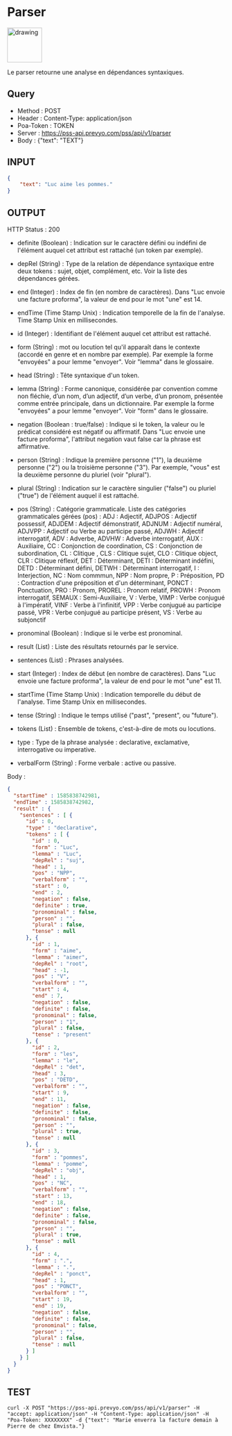 Parser
==

<img src="../images/ic_pss_parser.png" alt="drawing" width="80"/>

Le parser retourne une analyse en dépendances syntaxiques.

Query
--
* Method : POST
* Header : Content-Type: application/json
* Poa-Token : TOKEN
* Server : https://pss-api.prevyo.com/pss/api/v1/parser
* Body : {"text": "TEXT"}

INPUT
--

```JSON
{
    "text": "Luc aime les pommes."
}
```

OUTPUT
--
HTTP Status : 200

* definite (Boolean) : Indication sur le caractère défini ou indéfini de l'élément auquel cet attribut est rattaché (un token par exemple).

* depRel (String) : Type de la relation de dépendance syntaxique entre deux tokens : sujet, objet, complément, etc. Voir la liste des dépendances gérées.

* end (Integer) : Index de fin (en nombre de caractères).
Dans "Luc envoie une facture proforma", la valeur de end pour le mot "une" est 14.

* endTime (Time Stamp Unix) : Indication temporelle de la fin de l'analyse. Time Stamp Unix en millisecondes.

* id (Integer) : Identifiant de l'élément auquel cet attribut est rattaché.

* form (String) : mot ou locution tel qu'il apparaît dans le contexte (accordé en genre et en nombre par exemple). Par exemple la forme "envoyées" a pour lemme "envoyer". Voir "lemma" dans le glossaire.

* head (String) : Tête syntaxique d'un token.

* lemma (String) : Forme canonique, considérée par convention comme non fléchie, d’un nom, d’un adjectif, d’un verbe, d’un pronom, présentée comme entrée principale, dans un dictionnaire. Par exemple la forme "envoyées" a pour lemme "envoyer". Voir "form" dans le glossaire.

* negation (Boolean : true/false) : Indique si le token, la valeur ou le prédicat considéré est négatif ou affirmatif.
Dans "Luc envoie une facture proforma", l'attribut negation vaut false car la phrase est affirmative.

* person (String) : Indique la première personne ("1"), la deuxième personne ("2") ou la troisième personne ("3"). Par exemple, "vous" est la deuxième personne du pluriel (voir "plural").

* plural (String) : Indication sur le caractère singulier ("false") ou pluriel ("true") de l'élément auquel il est rattaché. 

* pos (String) : Catégorie grammaticale. Liste des catégories grammaticales gérées (pos) :
ADJ : Adjectif, 
ADJPOS : Adjectif possessif, 
ADJDEM : Adjectif démonstratif, 
ADJNUM : Adjectif numéral, 
ADJVPP : Adjectif ou Verbe au participe passé, 
ADJWH : Adjectif interrogatif, 
ADV : Adverbe, 
ADVHW : Adverbe interrogatif, 
AUX : Auxiliaire, 
CC : Conjonction de coordination, 
CS : Conjonction de subordination, 
CL : Clitique , 
CLS : Clitique sujet, 
CLO : Clitique object, 
CLR : Clitique réflexif, 
DET : Déterminant, 
DETI : Déterminant indéfini, 
DETD : Déterminant défini, 
DETWH : Déterminant interrogatif, 
I : Interjection, 
NC : Nom commmun, 
NPP : Nom propre, 
P : Préposition, 
PD : Contraction d'une préposition et d'un déterminant, 
PONCT : Ponctuation, 
PRO : Pronom, 
PROREL : Pronom relatif, 
PROWH : Pronom interrogatif, 
SEMAUX : Semi-Auxiliaire, 
V : Verbe, 
VIMP : Verbe conjugué à l'impératif, 
VINF : Verbe à l'infinitif, 
VPP : Verbe conjugué au participe passé, 
VPR : Verbe conjugué au participe présent, 
VS : Verbe au subjonctif

* pronominal (Boolean) : Indique si le verbe est pronominal.

* result (List) : Liste des résultats retournés par le service.

* sentences (List) : Phrases analysées.

* start (Integer) : Index de début (en nombre de caractères).
Dans "Luc envoie une facture proforma", la valeur de end pour le mot "une" est 11.

* startTime (Time Stamp Unix) : Indication temporelle du début de l'analyse. Time Stamp Unix en millisecondes.

* tense (String) : Indique le temps utilisé ("past", "present", ou "future").

* tokens (List) : Ensemble de tokens, c'est-à-dire de mots ou locutions.

* type : Type de la phrase analysée : declarative, exclamative, interrogative ou imperative. 

* verbalForm (String) : Forme verbale : active ou passive.

Body :

```JSON
{
  "startTime" : 1585838742981,
  "endTime" : 1585838742982,
  "result" : {
    "sentences" : [ {
      "id" : 0,
      "type" : "declarative",
      "tokens" : [ {
        "id" : 0,
        "form" : "Luc",
        "lemma" : "Luc",
        "depRel" : "suj",
        "head" : 1,
        "pos" : "NPP",
        "verbalform" : "",
        "start" : 0,
        "end" : 2,
        "negation" : false,
        "definite" : true,
        "pronominal" : false,
        "person" : "",
        "plural" : false,
        "tense" : null
      }, {
        "id" : 1,
        "form" : "aime",
        "lemma" : "aimer",
        "depRel" : "root",
        "head" : -1,
        "pos" : "V",
        "verbalform" : "",
        "start" : 4,
        "end" : 7,
        "negation" : false,
        "definite" : false,
        "pronominal" : false,
        "person" : "1",
        "plural" : false,
        "tense" : "present"
      }, {
        "id" : 2,
        "form" : "les",
        "lemma" : "le",
        "depRel" : "det",
        "head" : 3,
        "pos" : "DETD",
        "verbalform" : "",
        "start" : 9,
        "end" : 11,
        "negation" : false,
        "definite" : false,
        "pronominal" : false,
        "person" : "",
        "plural" : true,
        "tense" : null
      }, {
        "id" : 3,
        "form" : "pommes",
        "lemma" : "pomme",
        "depRel" : "obj",
        "head" : 1,
        "pos" : "NC",
        "verbalform" : "",
        "start" : 13,
        "end" : 18,
        "negation" : false,
        "definite" : false,
        "pronominal" : false,
        "person" : "",
        "plural" : true,
        "tense" : null
      }, {
        "id" : 4,
        "form" : ".",
        "lemma" : ".",
        "depRel" : "ponct",
        "head" : 1,
        "pos" : "PONCT",
        "verbalform" : "",
        "start" : 19,
        "end" : 19,
        "negation" : false,
        "definite" : false,
        "pronominal" : false,
        "person" : "",
        "plural" : false,
        "tense" : null
      } ]
    } ]
  }
}
```

TEST
--

`curl -X POST "https://pss-api.prevyo.com/pss/api/v1/parser" -H "accept: application/json" -H "Content-Type: application/json" -H "Poa-Token: XXXXXXXX" -d {"text": "Marie enverra la facture demain à Pierre de chez Emvista."}` 
